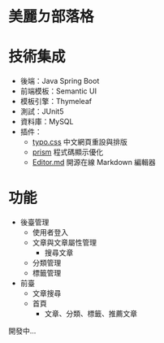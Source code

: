 # 美麗ㄉ部落格

# 技術集成

- 後端：Java Spring Boot
- 前端模板：Semantic UI
- 模板引擎：Thymeleaf
- 測試：JUnit5
- 資料庫：MySQL
- 插件：
  - [typo.css](https://github.com/sofish/typo.css) 中文網頁重設與排版
  - [prism](https://github.com/PrismJS/prism) 程式碼顯示優化
  - [Editor.md](https://pandao.github.io/editor.md/index.html) 開源在線 Markdown 編輯器

# 功能

- 後臺管理
  - 使用者登入
  - 文章與文章屬性管理
    - 搜尋文章
  - 分類管理
  - 標籤管理
- 前臺
  - 文章搜尋
  - 首頁
    - 文章、分類、標籤、推薦文章

開發中...

